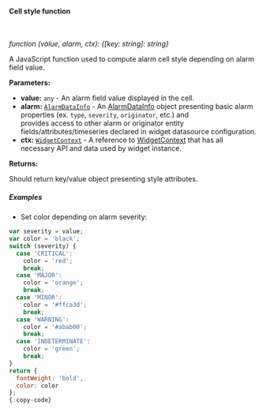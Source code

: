 #### Cell style function

<div class="divider"></div>
<br/>

*function (value, alarm, ctx): {[key: string]: string}*

A JavaScript function used to compute alarm cell style depending on alarm field value.

**Parameters:**

<ul>
  <li><b>value:</b> <code>any</code> - An alarm field value displayed in the cell.
  </li>
  <li><b>alarm:</b> <code><a href="https://github.com/sobeam/sobeam/blob/e264f7b8ddff05bda85c4833bf497f47f447496e/ui-ngx/src/app/shared/models/alarm.models.ts#L108" target="_blank">AlarmDataInfo</a></code> - An 
            <a href="https://github.com/sobeam/sobeam/blob/e264f7b8ddff05bda85c4833bf497f47f447496e/ui-ngx/src/app/shared/models/alarm.models.ts#L108" target="_blank">AlarmDataInfo</a> object
            presenting basic alarm properties (ex. <code>type</code>, <code>severity</code>, <code>originator</code>, etc.) and <br> provides access to other alarm or originator entity fields/attributes/timeseries declared in widget datasource configuration.
  </li>
  <li><b>ctx:</b> <code><a href="https://github.com/sobeam/sobeam/blob/5bb6403407aa4898084832d6698aa9ea6d484889/ui-ngx/src/app/modules/home/models/widget-component.models.ts#L107" target="_blank">WidgetContext</a></code> - A reference to <a href="https://github.com/sobeam/sobeam/blob/5bb6403407aa4898084832d6698aa9ea6d484889/ui-ngx/src/app/modules/home/models/widget-component.models.ts#L107" target="_blank">WidgetContext</a> that has all necessary API 
     and data used by widget instance.
  </li>
</ul>

**Returns:**

Should return key/value object presenting style attributes.

<div class="divider"></div>

##### Examples

* Set color depending on alarm severity:

```javascript
var severity = value;
var color = 'black';
switch (severity) {
  case 'CRITICAL':
    color = 'red';
    break;
  case 'MAJOR':
    color = 'orange';
    break;
  case 'MINOR':
    color = '#ffca3d';
    break;
  case 'WARNING':
    color = '#abab00';
    break;
  case 'INDETERMINATE':
    color = 'green';
    break;
}
return {
  fontWeight: 'bold',
  color: color
};
{:copy-code}
```

<br>
<br>
